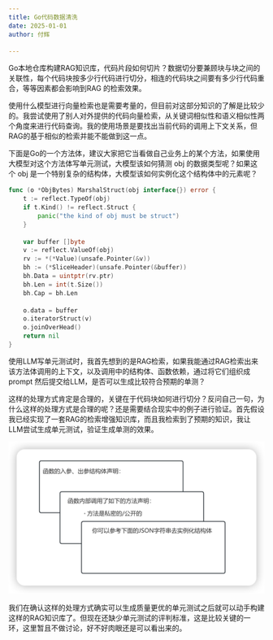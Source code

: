 ```yaml
---
title: Go代码数据清洗
date: 2025-01-01
author: 付辉

---
```


Go本地仓库构建RAG知识库，代码片段如何切片？数据切分要兼顾块与块之间的关联性，每个代码块按多少行代码进行切分，相连的代码块之间要有多少行代码重合，等等因素都会影响到RAG 的检索效果。

使用什么模型进行向量检索也是需要考量的，但目前对这部分知识的了解是比较少的。我尝试使用了别人对外提供的代码向量检索，从关键词相似性和语义相似性两个角度来进行代码查询。我的使用场景是要找出当前代码的调用上下文关系，但RAG的基于相似的检索并能不能做到这一点。

下面是Go的一个方法体，建议大家把它当看做自己业务上的某个方法，如果使用大模型对这个方法体写单元测试，大模型该如何猜测 obj 的数据类型呢？如果这个 obj 是一个特别复杂的结构体，大模型该如何实例化这个结构体中的元素呢？

```go
func (o *ObjBytes) MarshalStruct(obj interface{}) error {
    t := reflect.TypeOf(obj)
    if t.Kind() != reflect.Struct {
        panic("the kind of obj must be struct")
    }

    var buffer []byte
    v := reflect.ValueOf(obj)
    rv := *(*Value)(unsafe.Pointer(&v))
    bh := (*SliceHeader)(unsafe.Pointer(&buffer))
    bh.Data = uintptr(rv.ptr)
    bh.Len = int(t.Size())
    bh.Cap = bh.Len

    o.data = buffer
    o.iteratorStruct(v)
    o.joinOverHead()
    return nil
}
```

使用LLM写单元测试时，我首先想到的是RAG检索，如果我能通过RAG检索出来该方法体调用的上下文，以及调用中的结构体、函数依赖，通过将它们组织成 prompt 然后提交给LLM，是否可以生成比较符合预期的单测？

这样的处理方式肯定是合理的，关键在于代码块如何进行切分？反问自己一句，为什么这样的处理方式是合理的呢？还是需要结合现实中的例子进行验证。首先假设我已经实现了一套RAG的检索增强知识库，而且我检索到了预期的知识，我让LLM尝试生成单元测试，验证生成单测的效果。

![elemet](./images/element.png)

我们在确认这样的处理方式确实可以生成质量更优的单元测试之后就可以动手构建这样的RAG知识库了。但现在还缺少单元测试的评判标准，这是比较关键的一环，这里暂且不做讨论，好不好肉眼还是可以看出来的。